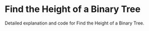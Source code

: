 # Find the Height of a Binary Tree

Detailed explanation and code for Find the Height of a Binary Tree.